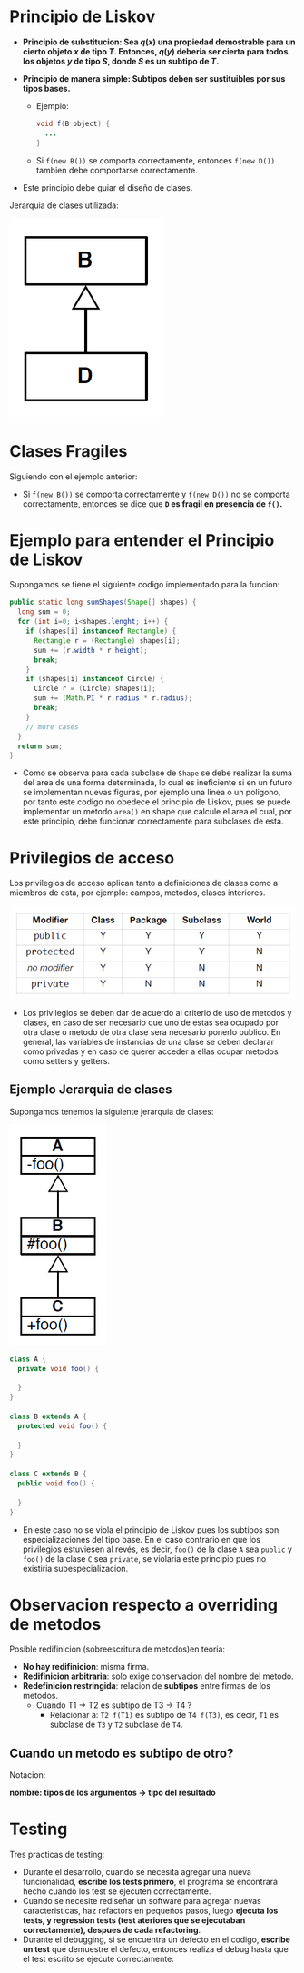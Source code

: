 # Principio de Liskov

* **Principio de substitucion: Sea $q(x)$ una propiedad demostrable para un cierto objeto $x$ de tipo $T$. Entonces, $q(y)$ deberia ser cierta para todos los objetos $y$ de tipo $S$, donde $S$ es un subtipo de $T$.**
* **Principio de manera simple: Subtipos deben ser sustituibles por sus tipos bases.**
  * Ejemplo:
  
    ```java
    void f(B object) {
      ...
    }
    ```
  * Si `f(new B())` se comporta correctamente, entonces `f(new D())` tambien debe comportarse correctamente.

* Este principio debe guiar el diseño de clases.

Jerarquia de clases utilizada:

![](img/DB.PNG)

# Clases Fragiles

Siguiendo con el ejemplo anterior:

* Si `f(new B())` se comporta correctamente y `f(new D())` no se comporta correctamente, entonces se dice que **`D` es fragil en presencia de `f()`.**

# Ejemplo para entender el Principio de Liskov

Supongamos se tiene el siguiente codigo implementado para la funcion:

```java
public static long sumShapes(Shape[] shapes) {
  long sum = 0;
  for (int i=0; i<shapes.lenght; i++) {
    if (shapes[i] instanceof Rectangle) {
      Rectangle r = (Rectangle) shapes[i];
      sum += (r.width * r.height);
      break;
    }
    if (shapes[i] instanceof Circle) {
      Circle r = (Circle) shapes[i];
      sum += (Math.PI * r.radius * r.radius);
      break;
    }
    // more cases
  }
  return sum;
}
```

* Como se observa para cada subclase de `Shape` se debe realizar la suma del area de una forma determinada, lo cual es ineficiente si en un futuro se implementan nuevas figuras, por ejemplo una linea o un poligono, por tanto este codigo no obedece el principio de Liskov, pues se puede implementar un metodo `area()` en shape que calcule el area el cual, por este principio, debe funcionar correctamente para subclases de esta.

# Privilegios de acceso

Los privilegios de acceso aplican tanto a definiciones de clases como a miembros de esta, por ejemplo: campos, metodos, clases interiores.

![](img/privilegios.PNG)

* Los privilegios se deben dar de acuerdo al criterio de uso de metodos y clases, en caso de ser necesario que uno de estas sea ocupado por otra clase o metodo de otra clase sera necesario ponerlo publico. En general, las variables de instancias de una clase se deben declarar como privadas y en caso de querer acceder a ellas ocupar metodos como setters y getters.

## Ejemplo Jerarquia de clases

Supongamos tenemos la siguiente jerarquia de clases:

![](img/privilegioJerarquia.PNG)

```java
class A {
  private void foo() {

  }
}

class B extends A {
  protected void foo() {

  }
}

class C extends B {
  public void foo() {

  }
}
```

* En este caso no se viola el principio de Liskov pues los subtipos son especializaciones del tipo base. En el caso contrario en que los privilegios estuviesen al revés, es decir, `foo()` de la clase `A` sea `public` y `foo()` de la clase `C` sea `private`, se violaria este principio pues no existiria subespecializacion.

# Observacion respecto a overriding de metodos

Posible redifinicion (sobreescritura de metodos)en teoria:

* **No hay redifinicion**: misma firma.
* **Redifinicion arbitraria**: solo exige conservacion del nombre del metodo.
* **Redefinicion restringida**: relacion de **subtipos** entre firmas de los metodos.
  * Cuando T1 -> T2 es subtipo de T3 -> T4 ?
    * Relacionar a: `T2 f(T1)` es subtipo de `T4 f(T3)`, es decir, `T1` es subclase de `T3` y `T2` subclase de `T4`.

## Cuando un metodo es subtipo de otro?

Notacion:

**nombre: tipos de los argumentos -> tipo del resultado**

# Testing

Tres practicas de testing:
* Durante el desarrollo, cuando se necesita agregar una nueva funcionalidad, **escribe los tests primero**, el programa se encontrará hecho cuando los test se ejecuten correctamente.
* Cuando se necesite rediseñar un software para agregar nuevas caracteristicas, haz refactors en pequeños pasos, luego **ejecuta los tests, y regression tests (test ateriores que se ejecutaban correctamente), despues de cada refactoring**.
* Durante el debugging, si se encuentra un defecto en el codigo, **escribe un test** que demuestre el defecto, entonces realiza el debug hasta que el test escrito se ejecute correctamente.

